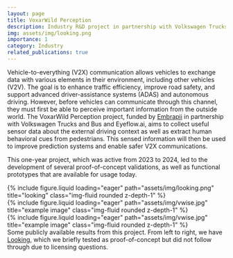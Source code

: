 ```yaml
---
layout: page
title: VoxarWild Perception
description: Industry R&D project in partnership with Volkswagen Trucks and Bus and Eyeflow.ai
img: assets/img/looking.png
importance: 1
category: Industry
related_publications: true
---
```


Vehicle-to-everything (V2X) communication allows vehicles to exchange data with various elements in their environment, including other vehicles (V2V). The goal is to enhance traffic efficiency, improve road safety, and support advanced driver-assistance systems (ADAS) and autonomous driving. However, before vehicles can communicate through this channel, they must first be able to perceive important information from the outside world. The VoxarWild Perception project, funded by [Embrapii](https://embrapii.org.br/en/) in partnership with Volkswagen Trucks and Bus and Eyeflow.ai, aims to collect useful sensor data about the external driving context as well as extract human behavioral cues from pedestrians. This sensed information will then be used to improve prediction systems and enable safer V2X communications.

This one-year project, which was active from 2023 to 2024, led to the development of several proof-of-concept validations, as well as functional prototypes that are available for usage today.

<div class="row">
    <div class="col-sm mt-3 mt-md-0">
        {% include figure.liquid loading="eager" path="assets/img/looking.png" title="looking" class="img-fluid rounded z-depth-1" %}
    </div>
    <div class="col-sm mt-3 mt-md-0">
        {% include figure.liquid loading="eager" path="assets/img/vwise.jpg" title="example image" class="img-fluid rounded z-depth-1" %}
    </div>
    <div class="col-sm mt-3 mt-md-0">
        {% include figure.liquid loading="eager" path="assets/img/vwise.jpg" title="example image" class="img-fluid rounded z-depth-1" %}
    </div>
</div>
<div class="caption">
    Some publicly available results from this project. From left to right, we have <a href="https://github.com/vita-epfl/looking/tree/main">Looking</a>, which we briefly tested as proof-of-concept but did not follow through due to licensing questions.
</div>
